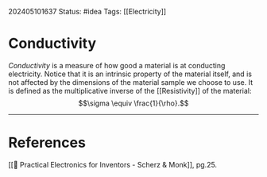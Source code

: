 202405101637
Status: #idea
Tags: [[Electricity]]

# Conductivity

*Conductivity* is a measure of how good a material is at conducting electricity. Notice that it is an intrinsic property of the material itself, and is not affected by the dimensions of the material sample we choose to use. It is defined as the multiplicative inverse of the [[Resistivity]] of the material:
$$\sigma \equiv \frac{1}{\rho}.$$


___
# References
[[📕 Practical Electronics for Inventors - Scherz & Monk]], pg.25.